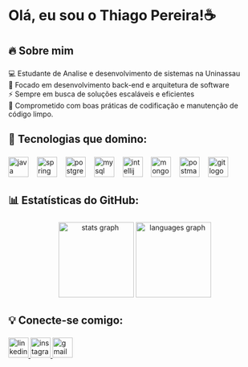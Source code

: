 <h1 align="left">Olá, eu sou o Thiago Pereira!☕</h1>

###

<h2 align="left">🔥 Sobre mim</h2>

###

<p align="left">💻 Estudante de Analise e desenvolvimento de sistemas na Uninassau<br>🎯 Focado em desenvolvimento back-end e arquitetura de software<br>⚡ Sempre em busca de soluções escaláveis e eficientes<br>🧹 Comprometido com boas práticas de codificação e manutenção de código limpo.</p>

###

<h2 align="left">🚀 Tecnologias que domino:</h2>

###

<div align="left">
  <img src="https://cdn.jsdelivr.net/gh/devicons/devicon/icons/java/java-original.svg" height="40" alt="java logo"  />
  <img width="9" />
  <img src="https://img.shields.io/badge/Spring-6DB33F?logo=spring&logoColor=black&style=for-the-badge" height="40" alt="spring logo"  />
  <img width="9" />
  <img src="https://img.shields.io/badge/PostgreSQL-4169E1?logo=postgresql&logoColor=white&style=for-the-badge" height="40" alt="postgresql logo"  />
  <img width="9" />
  <img src="https://img.shields.io/badge/MySQL-4479A1?logo=mysql&logoColor=white&style=for-the-badge" height="40" alt="mysql logo"  />
  <img width="9" />
  <img src="https://img.shields.io/badge/IntelliJ IDEA-AF438B?logo=intellijidea&logoColor=white&style=for-the-badge" height="40" alt="intellij logo"  />
  <img width="9" />
  <img src="https://img.shields.io/badge/MongoDB-47A248?logo=mongodb&logoColor=white&style=for-the-badge" height="40" alt="mongodb logo"  />
  <img width="9" />
  <img src="https://img.shields.io/badge/Postman-FF6C37?logo=postman&logoColor=black&style=for-the-badge" height="40" alt="postman logo"  />
  <img width="9" />
  <img src="https://img.shields.io/badge/Git-F05032?logo=git&logoColor=white&style=for-the-badge" height="40" alt="git logo"  />
</div>

###

<h2 align="left">📊 Estatísticas do GitHub:</h2>

###

<div align="center">
  <img src="https://github-readme-stats.vercel.app/api?username=ThiagoV70&hide_title=false&hide_rank=true&show_icons=true&include_all_commits=true&count_private=true&disable_animations=false&theme=aura&locale=pt-br&hide_border=true&order=1" height="150" alt="stats graph"  />
  <img src="https://github-readme-stats.vercel.app/api/top-langs?username=ThiagoV70&locale=pt-br&hide_title=false&layout=compact&card_width=320&langs_count=7&theme=aura&hide_border=true&order=2" height="150" alt="languages graph"  />
</div>

###

<h2 align="left">💡 Conecte-se comigo:</h2>

###

<div align="left">
  <a href="https://www.linkedin.com/in/thiago-santos2/?originalSubdomain=br" target="_blank">
    <img src="https://img.shields.io/static/v1?message=LinkedIn&logo=linkedin&label=&color=0e76a8&logoColor=white&labelColor=&style=for-the-badge" height="40" alt="linkedin logo"  />
  </a>
  <a href="https://www.instagram.com/thiagk4_/" target="_blank">
    <img src="https://img.shields.io/static/v1?message=Instagram&logo=instagram&label=&color=833AB4&logoColor=white&labelColor=&style=for-the-badge" height="40" alt="instagram logo"  />
  </a>
  <a href="mailto:thiagoestuda9@gmail.com" target="_blank">
    <img src="https://img.shields.io/static/v1?message=Gmail&logo=gmail&label=&color=708090&logoColor=white&labelColor=&style=for-the-badge" height="40" alt="gmail logo"  />
  </a>
</div>

###
